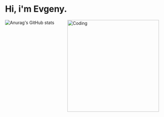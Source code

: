 # Hi, i'm Evgeny.
<img align="right" alt="Coding" width="300" src="https://i.pinimg.com/originals/25/ed/7d/25ed7ddeae36fdc5d67a38aaf458fefa.gif">  


![Anurag's GitHub stats](https://github-readme-stats.vercel.app/api?username=Mony120&theme=gruvbox_light_icons=true)




